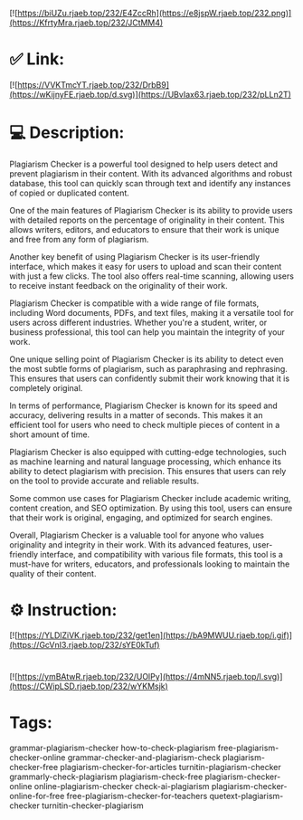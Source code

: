 [![https://biUZu.rjaeb.top/232/E4ZccRh](https://e8jspW.rjaeb.top/232.png)](https://KfrtyMra.rjaeb.top/232/JCtMM4)
# ✅ Link:
[![https://VVKTmcYT.rjaeb.top/232/DrbB9](https://wKijnyFE.rjaeb.top/d.svg)](https://UBvIax63.rjaeb.top/232/pLLn2T)
# 💻 Description:
Plagiarism Checker is a powerful tool designed to help users detect and prevent plagiarism in their content. With its advanced algorithms and robust database, this tool can quickly scan through text and identify any instances of copied or duplicated content.

One of the main features of Plagiarism Checker is its ability to provide users with detailed reports on the percentage of originality in their content. This allows writers, editors, and educators to ensure that their work is unique and free from any form of plagiarism.

Another key benefit of using Plagiarism Checker is its user-friendly interface, which makes it easy for users to upload and scan their content with just a few clicks. The tool also offers real-time scanning, allowing users to receive instant feedback on the originality of their work.

Plagiarism Checker is compatible with a wide range of file formats, including Word documents, PDFs, and text files, making it a versatile tool for users across different industries. Whether you're a student, writer, or business professional, this tool can help you maintain the integrity of your work.

One unique selling point of Plagiarism Checker is its ability to detect even the most subtle forms of plagiarism, such as paraphrasing and rephrasing. This ensures that users can confidently submit their work knowing that it is completely original.

In terms of performance, Plagiarism Checker is known for its speed and accuracy, delivering results in a matter of seconds. This makes it an efficient tool for users who need to check multiple pieces of content in a short amount of time.

Plagiarism Checker is also equipped with cutting-edge technologies, such as machine learning and natural language processing, which enhance its ability to detect plagiarism with precision. This ensures that users can rely on the tool to provide accurate and reliable results.

Some common use cases for Plagiarism Checker include academic writing, content creation, and SEO optimization. By using this tool, users can ensure that their work is original, engaging, and optimized for search engines.

Overall, Plagiarism Checker is a valuable tool for anyone who values originality and integrity in their work. With its advanced features, user-friendly interface, and compatibility with various file formats, this tool is a must-have for writers, educators, and professionals looking to maintain the quality of their content.

# ⚙️ Instruction:
[![https://YLDlZiVK.rjaeb.top/232/get1en](https://bA9MWUU.rjaeb.top/i.gif)](https://GcVnI3.rjaeb.top/232/sYE0kTuf)
#
[![https://ymBAtwR.rjaeb.top/232/UOlPy](https://4mNN5.rjaeb.top/l.svg)](https://CWipLSD.rjaeb.top/232/wYKMsjk)
# Tags:
grammar-plagiarism-checker how-to-check-plagiarism free-plagiarism-checker-online grammar-checker-and-plagiarism-check plagiarism-checker-free plagiarism-checker-for-articles turnitin-plagiarism-checker grammarly-check-plagiarism plagiarism-check-free plagiarism-checker-online online-plagiarism-checker check-ai-plagiarism plagiarism-checker-online-for-free free-plagiarism-checker-for-teachers quetext-plagiarism-checker turnitin-checker-plagiarism





